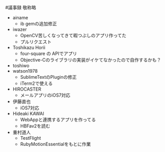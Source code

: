 #議事録
敬称略

* ainame
  * ib gemの追加修正
* iwazer
  * OpenCV苦しくなってきて暇つぶしのアプリ作ってた
  * プルリクエスト
* Toshikazu Horii
  * four-square の APIでアプリ
  * Objective-Cのライブラリの実装がイケてなかったので自作するかも？
* toshiwo
* watson1978
  * SublimeTextのPluginの修正
  * iTerm2で使える
* HIROCASTER
  * メールアプリのiOS7対応
* 伊藤直也
  * iOS7対応
* Hideaki KAWAI
  * WebAppと連携するアプリを作ってる
  * HBFav2を読む
* 重村道人
  * TestFlight
  * RubyMotionEssentialをもとに作業
